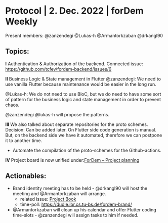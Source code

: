 # Protocol | 2. Dec. 2022 | forDem Weekly 

Present members: 
@zanzendegi @Lukas-h @Armantorkzaban @drkangl90

## Topics: 
**I** Authentication & Authorization of the backend.
Connected issue: https://github.com/tcfev/fordem-backend/issues/6

**II** Business Logic & State management in Flutter
@zanzendegi:
We need to use vanilla Flutter because maintenance would be easier in the long run.

@Lukas-h: 
We do not need to use BloC, but we do need to have some sort of pattern for the business logic and state management in order to prevent chaos.

@zanzendegi @lukas-h will propose the patterns. 

**III** We also talked about separate repositories for the proto schemes. 
Decision: Can be added later. On Flutter side code generation is manual. But, on the backend side we have it automated, therefore we can postpone it to another time.

- Automate the compilation of the proto-schemes for the Github-actions. 

**IV** Project board is now unified under:[ForDem – Project planning](https://github.com/orgs/tcfev/projects/7)


## Actionables: 

* Brand identity meeting has to be held - @drkangl90 will host the meeting and @Armantorkzaban will arrange.
    - related issue: [Project Book](https://github.com/tcfev/forDem/issues/80)
    - time-poll: https://dudle.ibr.cs.tu-bs.de/fordem-brand/
* @Armantorkzaban will clean up his calendar and offer Flutter coding time-slots - @zanzendegi will assign tasks to him if needed.
